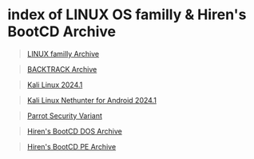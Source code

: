 index of LINUX OS familly & Hiren's BootCD Archive
===================================================


 > [LINUX familly Archive](archive/index_iso.md)

 > [BACKTRACK Archive](archive/backtrack.md)

 > [Kali Linux 2024.1 ](archive/techspot.md)

 > [Kali Linux Nethunter for Android 2024.1](archive/nethunter.md)

 > [Parrot Security Variant](archive/parrot_security.md)

 > [Hiren's BootCD DOS Archive](archive/dos-versions.md)

 > [Hiren's BootCD PE Archive](archive/pe-versions.md)

